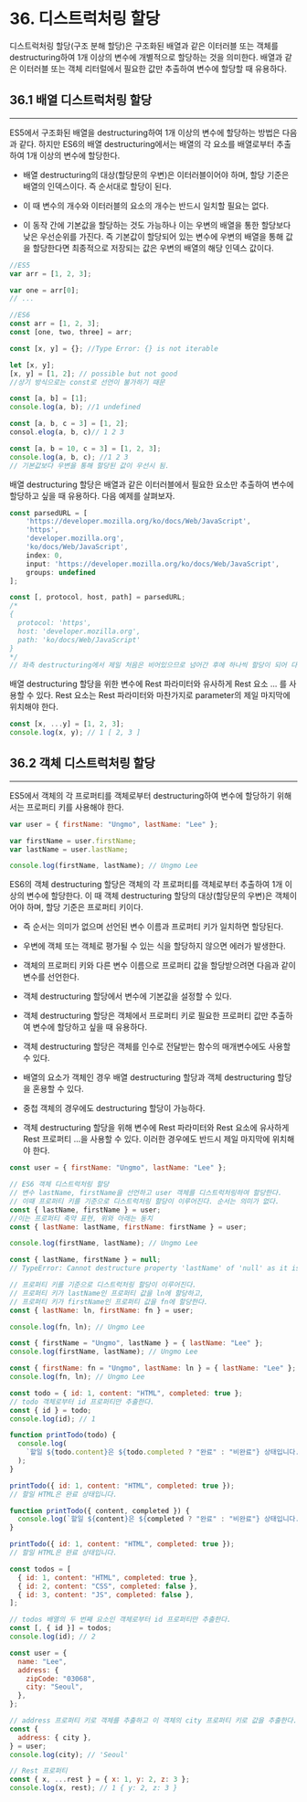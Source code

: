 # 36. 디스트럭처링 할당

디스트럭처링 할당(구조 분해 할당)은 구조화된 배열과 같은 이터러블 또는 객체를 destructuring하여 1개 이상의 변수에 개별적으로 할당하는 것을 의미한다. 배열과 같은 이터러블 또는 객체 리터럴에서 필요한 값만 추출하여 변수에 할당할 때 유용하다.

## 36.1 배열 디스트럭처링 할당

---

ES5에서 구조화된 배열을 destructuring하여 1개 이상의 변수에 할당하는 방법은 다음과 같다. 하지만 ES6의 배열 destructuring에서는 배열의 각 요소를 배열로부터 추출하여 1개 이상의 변수에 할당한다.

- 배열 destructuring의 대상(할당문의 우변)은 이터러블이어야 하며, 할당 기준은 배열의 인덱스이다. 즉 순서대로 할당이 된다.

- 이 때 변수의 개수와 이터러블의 요소의 개수는 반드시 일치할 필요는 없다.

- 이 동작 간에 기본값을 할당하는 것도 가능하나 이는 우변의 배열을 통한 할당보다 낮은 우선순위를 가진다. 즉 기본값이 할당되어 있는 변수에 우변의 배열을 통해 값을 할당한다면 최종적으로 저장되는 값은 우변의 배열의 해당 인덱스 값이다.

```javascript
//ES5
var arr = [1, 2, 3];

var one = arr[0];
// ...

//ES6
const arr = [1, 2, 3];
const [one, two, three] = arr;

const [x, y] = {}; //Type Error: {} is not iterable

let [x, y];
[x, y] = [1, 2]; // possible but not good
//상기 방식으로는 const로 선언이 불가하기 때문

const [a, b] = [1];
console.log(a, b); //1 undefined

const [a, b, c = 3] = [1, 2];
consol.elog(a, b, c)// 1 2 3

const [a, b = 10, c = 3] = [1, 2, 3];
console.log(a, b, c); //1 2 3
// 기본값보다 우변을 통해 할당된 값이 우선시 됨.
```

배열 destructuring 할당은 배열과 같은 이터러블에서 필요한 요소만 추출하여 변수에 할당하고 싶을 때 유용하다. 다음 예제를 살펴보자.

```javascript
const parsedURL = [
    'https://developer.mozilla.org/ko/docs/Web/JavaScript',
    'https',
    'developer.mozilla.org',
    'ko/docs/Web/JavaScript',
    index: 0,
    input: 'https://developer.mozilla.org/ko/docs/Web/JavaScript',
    groups: undefined
];

const [, protocol, host, path] = parsedURL;
/*
{
  protocol: 'https',
  host: 'developer.mozilla.org',
  path: 'ko/docs/Web/JavaScript'
}
*/
// 좌측 destructuring에서 제일 처음은 비어있으므로 넘어간 후에 하나씩 할당이 되어 다음과 같은 결과를 나타냄.
```

배열 destructuring 할당을 위한 변수에 Rest 파라미터와 유사하게 Rest 요소 ... 를 사용할 수 있다. Rest 요소는 Rest 파라미터와 마찬가지로 parameter의 제일 마지막에 위치해야 한다.

```javascript
const [x, ...y] = [1, 2, 3];
console.log(x, y); // 1 [ 2, 3 ]
```

## 36.2 객체 디스트럭처링 할당

---

ES5에서 객체의 각 프로퍼티를 객체로부터 destructuring하여 변수에 할당하기 위해서는 프로퍼티 키를 사용해야 한다.

```javascript
var user = { firstName: "Ungmo", lastName: "Lee" };

var firstName = user.firstName;
var lastName = user.lastName;

console.log(firstName, lastName); // Ungmo Lee
```

ES6의 객체 destructuring 할당은 객체의 각 프로퍼티를 객체로부터 추출하여 1개 이상의 변수에 할당한다. 이 때 객체 destructuring 할당의 대상(할당문의 우변)은 객체이어야 하며, 할당 기준은 프로퍼티 키이다.

- 즉 순서는 의미가 없으며 선언된 변수 이름과 프로퍼티 키가 일치하면 할당된다.

- 우변에 객체 또는 객체로 평가될 수 있는 식을 할당하지 않으면 에러가 발생한다.

- 객체의 프로퍼티 키와 다른 변수 이름으로 프로퍼티 값을 할당받으려면 다음과 같이 변수를 선언한다.

- 객체 destructuring 할당에서 변수에 기본값을 설정할 수 있다.

- 객체 destructuring 할당은 객체에서 프로퍼티 키로 필요한 프로퍼티 값만 추출하여 변수에 할당하고 싶을 때 유용하다.

- 객체 destructuring 할당은 객체를 인수로 전달받는 함수의 매개변수에도 사용할 수 있다.

- 배열의 요소가 객체인 경우 배열 destructuring 할당과 객체 destructuring 할당을 혼용할 수 있다.

- 중첩 객체의 경우에도 destructuring 할당이 가능하다.

- 객체 destructuring 할당을 위해 변수에 Rest 파라미터와 Rest 요소에 유사하게 Rest 프로퍼티 ...을 사용할 수 있다. 이러한 경우에도 반드시 제일 마지막에 위치해야 한다.

```javascript
const user = { firstName: "Ungmo", lastName: "Lee" };

// ES6 객체 디스트럭처링 할당
// 변수 lastName, firstName을 선언하고 user 객체를 디스트럭처링하여 할당한다.
// 이때 프로퍼티 키를 기준으로 디스트럭처링 할당이 이루어진다. 순서는 의미가 없다.
const { lastName, firstName } = user;
//이는 프로퍼티 축약 표현, 위와 아래는 동치
const { lastName: lastName, firstName: firstName } = user;

console.log(firstName, lastName); // Ungmo Lee

const { lastName, firstName } = null;
// TypeError: Cannot destructure property 'lastName' of 'null' as it is null.

// 프로퍼티 키를 기준으로 디스트럭처링 할당이 이루어진다.
// 프로퍼티 키가 lastName인 프로퍼티 값을 ln에 할당하고,
// 프로퍼티 키가 firstName인 프로퍼티 값을 fn에 할당한다.
const { lastName: ln, firstName: fn } = user;

console.log(fn, ln); // Ungmo Lee

const { firstName = "Ungmo", lastName } = { lastName: "Lee" };
console.log(firstName, lastName); // Ungmo Lee

const { firstName: fn = "Ungmo", lastName: ln } = { lastName: "Lee" };
console.log(fn, ln); // Ungmo Lee

const todo = { id: 1, content: "HTML", completed: true };
// todo 객체로부터 id 프로퍼티만 추출한다.
const { id } = todo;
console.log(id); // 1

function printTodo(todo) {
  console.log(
    `할일 ${todo.content}은 ${todo.completed ? "완료" : "비완료"} 상태입니다.`
  );
}

printTodo({ id: 1, content: "HTML", completed: true });
// 할일 HTML은 완료 상태입니다.

function printTodo({ content, completed }) {
  console.log(`할일 ${content}은 ${completed ? "완료" : "비완료"} 상태입니다.`);
}

printTodo({ id: 1, content: "HTML", completed: true });
// 할일 HTML은 완료 상태입니다.

const todos = [
  { id: 1, content: "HTML", completed: true },
  { id: 2, content: "CSS", completed: false },
  { id: 3, content: "JS", completed: false },
];

// todos 배열의 두 번째 요소인 객체로부터 id 프로퍼티만 추출한다.
const [, { id }] = todos;
console.log(id); // 2

const user = {
  name: "Lee",
  address: {
    zipCode: "03068",
    city: "Seoul",
  },
};

// address 프로퍼티 키로 객체를 추출하고 이 객체의 city 프로퍼티 키로 값을 추출한다.
const {
  address: { city },
} = user;
console.log(city); // 'Seoul'

// Rest 프로퍼티
const { x, ...rest } = { x: 1, y: 2, z: 3 };
console.log(x, rest); // 1 { y: 2, z: 3 }
```
